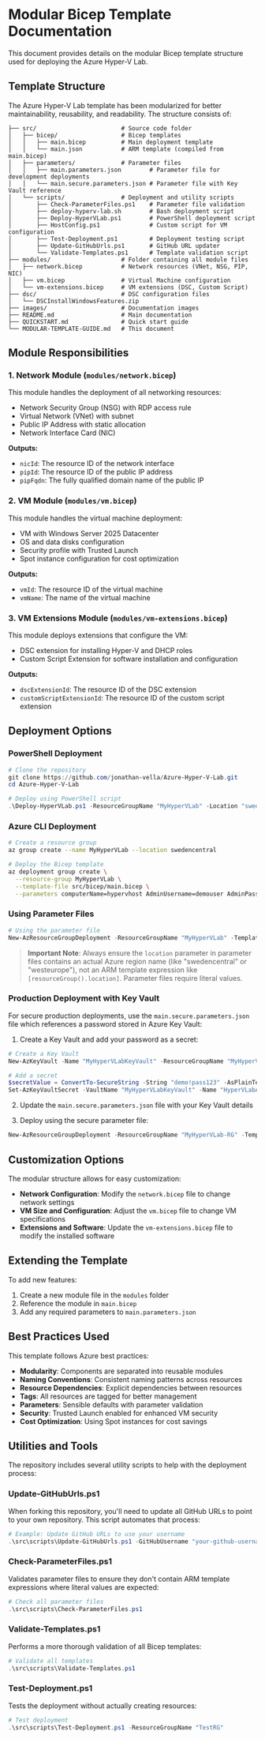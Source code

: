 # Modular Bicep Template Documentation

This document provides details on the modular Bicep template structure used for deploying the Azure Hyper-V Lab.

## Template Structure

The Azure Hyper-V Lab template has been modularized for better maintainability, reusability, and readability. The structure consists of:

```
├── src/                        # Source code folder
│   ├── bicep/                  # Bicep templates
│   │   ├── main.bicep          # Main deployment template
│   │   └── main.json           # ARM template (compiled from main.bicep)
│   ├── parameters/             # Parameter files
│   │   ├── main.parameters.json        # Parameter file for development deployments
│   │   └── main.secure.parameters.json # Parameter file with Key Vault reference
│   └── scripts/                # Deployment and utility scripts
│       ├── Check-ParameterFiles.ps1    # Parameter file validation
│       ├── deploy-hyperv-lab.sh        # Bash deployment script
│       ├── Deploy-HyperVLab.ps1        # PowerShell deployment script
│       ├── HostConfig.ps1              # Custom script for VM configuration
│       ├── Test-Deployment.ps1         # Deployment testing script
│       ├── Update-GitHubUrls.ps1       # GitHub URL updater
│       └── Validate-Templates.ps1      # Template validation script
├── modules/                    # Folder containing all module files
│   ├── network.bicep           # Network resources (VNet, NSG, PIP, NIC)
│   ├── vm.bicep                # Virtual Machine configuration
│   └── vm-extensions.bicep     # VM extensions (DSC, Custom Script)
├── dsc/                        # DSC configuration files
│   └── DSCInstallWindowsFeatures.zip
├── images/                     # Documentation images
├── README.md                   # Main documentation
├── QUICKSTART.md               # Quick start guide
└── MODULAR-TEMPLATE-GUIDE.md   # This document
```

## Module Responsibilities

### 1. Network Module (`modules/network.bicep`)

This module handles the deployment of all networking resources:
- Network Security Group (NSG) with RDP access rule
- Virtual Network (VNet) with subnet
- Public IP Address with static allocation
- Network Interface Card (NIC)

**Outputs:**
- `nicId`: The resource ID of the network interface
- `pipId`: The resource ID of the public IP address
- `pipFqdn`: The fully qualified domain name of the public IP

### 2. VM Module (`modules/vm.bicep`)

This module handles the virtual machine deployment:
- VM with Windows Server 2025 Datacenter
- OS and data disks configuration
- Security profile with Trusted Launch
- Spot instance configuration for cost optimization

**Outputs:**
- `vmId`: The resource ID of the virtual machine
- `vmName`: The name of the virtual machine

### 3. VM Extensions Module (`modules/vm-extensions.bicep`)

This module deploys extensions that configure the VM:
- DSC extension for installing Hyper-V and DHCP roles
- Custom Script Extension for software installation and configuration

**Outputs:**
- `dscExtensionId`: The resource ID of the DSC extension
- `customScriptExtensionId`: The resource ID of the custom script extension

## Deployment Options

### PowerShell Deployment

```powershell
# Clone the repository
git clone https://github.com/jonathan-vella/Azure-Hyper-V-Lab.git
cd Azure-Hyper-V-Lab

# Deploy using PowerShell script
.\Deploy-HyperVLab.ps1 -ResourceGroupName "MyHyperVLab" -Location "swedencentral" -AdminPassword (ConvertTo-SecureString -String "demo!pass123" -AsPlainText -Force)
```

### Azure CLI Deployment

```bash
# Create a resource group
az group create --name MyHyperVLab --location swedencentral

# Deploy the Bicep template
az deployment group create \
  --resource-group MyHyperVLab \
  --template-file src/bicep/main.bicep \
  --parameters computerName=hypervhost AdminUsername=demouser AdminPassword='demo!pass123'
```

### Using Parameter Files

```powershell
# Using the parameter file
New-AzResourceGroupDeployment -ResourceGroupName "MyHyperVLab" -TemplateFile ".\src\bicep\main.bicep" -TemplateParameterFile ".\src\parameters\main.parameters.json"
```

> **Important Note**: Always ensure the `location` parameter in parameter files contains an actual Azure region name (like "swedencentral" or "westeurope"), not an ARM template expression like `[resourceGroup().location]`. Parameter files require literal values.

### Production Deployment with Key Vault

For secure production deployments, use the `main.secure.parameters.json` file which references a password stored in Azure Key Vault:

1. Create a Key Vault and add your password as a secret:
```powershell
# Create a Key Vault
New-AzKeyVault -Name "MyHyperVLabKeyVault" -ResourceGroupName "MyHyperVLab-RG" -Location "swedencentral" -EnabledForTemplateDeployment

# Add a secret
$secretValue = ConvertTo-SecureString -String "demo!pass123" -AsPlainText -Force
Set-AzKeyVaultSecret -VaultName "MyHyperVLabKeyVault" -Name "HyperVLabAdminPassword" -SecretValue $secretValue
```

2. Update the `main.secure.parameters.json` file with your Key Vault details

3. Deploy using the secure parameter file:
```powershell
New-AzResourceGroupDeployment -ResourceGroupName "MyHyperVLab-RG" -TemplateFile ".\src\bicep\main.bicep" -TemplateParameterFile ".\src\parameters\main.secure.parameters.json"
```

## Customization Options

The modular structure allows for easy customization:

- **Network Configuration**: Modify the `network.bicep` file to change network settings
- **VM Size and Configuration**: Adjust the `vm.bicep` file to change VM specifications
- **Extensions and Software**: Update the `vm-extensions.bicep` file to modify the installed software

## Extending the Template

To add new features:

1. Create a new module file in the `modules` folder
2. Reference the module in `main.bicep`
3. Add any required parameters to `main.parameters.json`

## Best Practices Used

This template follows Azure best practices:

- **Modularity**: Components are separated into reusable modules
- **Naming Conventions**: Consistent naming patterns across resources
- **Resource Dependencies**: Explicit dependencies between resources
- **Tags**: All resources are tagged for better management
- **Parameters**: Sensible defaults with parameter validation
- **Security**: Trusted Launch enabled for enhanced VM security
- **Cost Optimization**: Using Spot instances for cost savings

## Utilities and Tools

The repository includes several utility scripts to help with the deployment process:

### Update-GitHubUrls.ps1

When forking this repository, you'll need to update all GitHub URLs to point to your own repository. This script automates that process:

```powershell
# Example: Update GitHub URLs to use your username
.\src\scripts\Update-GitHubUrls.ps1 -GitHubUsername "your-github-username"
```

### Check-ParameterFiles.ps1

Validates parameter files to ensure they don't contain ARM template expressions where literal values are expected:

```powershell
# Check all parameter files
.\src\scripts\Check-ParameterFiles.ps1
```

### Validate-Templates.ps1

Performs a more thorough validation of all Bicep templates:

```powershell
# Validate all templates
.\src\scripts\Validate-Templates.ps1
```

### Test-Deployment.ps1

Tests the deployment without actually creating resources:

```powershell
# Test deployment
.\src\scripts\Test-Deployment.ps1 -ResourceGroupName "TestRG"
```
